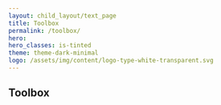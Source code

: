 ```yaml
---
layout: child_layout/text_page
title: Toolbox
permalink: /toolbox/
hero:
hero_classes: is-tinted
theme: theme-dark-minimal
logo: /assets/img/content/logo-type-white-transparent.svg
---
```


<h2>Toolbox</h2>